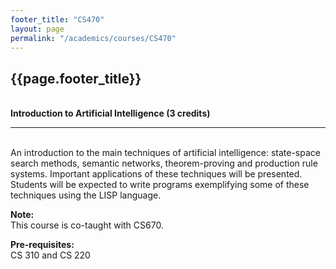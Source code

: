 ```yaml
---
footer_title: "CS470"
layout: page
permalink: "/academics/courses/CS470"
---
```


## {{page.footer_title}}

\
**Introduction to Artificial Intelligence (3 credits)**

---

\
An introduction to the main techniques of artificial intelligence: state-space search methods, semantic networks, theorem-proving and production rule systems. Important applications of these techniques will be presented. Students will be expected to write programs exemplifying some of these techniques using the LISP language.

**Note:**
\
This course is co-taught with CS670.

**Pre-requisites:**
\
CS 310 and CS 220
